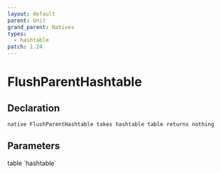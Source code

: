 ```yaml
---
layout: default
parent: Unit
grand_parent: Natives
types:
  - hashtable
patch: 1.24
---
```


# FlushParentHashtable

## Declaration

```
native FlushParentHashtable takes hashtable table returns nothing
```

## Parameters
<dl>
  <dt>table `hashtable`</dt>
  <dd></dd>
</dl>